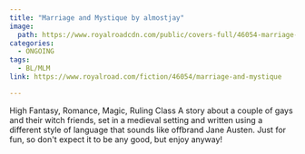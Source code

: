 ```yaml
---
title: "Marriage and Mystique by almostjay"
image:
  path: https://www.royalroadcdn.com/public/covers-full/46054-marriage-and-mystique.jpg
categories:
  - ONGOING
tags:
  - BL/MLM
link: https://www.royalroad.com/fiction/46054/marriage-and-mystique

---
```

High Fantasy, Romance, Magic, Ruling Class
A story about a couple of gays and their witch friends, set in a medieval setting and written using a different style of language that sounds like offbrand Jane Austen. Just for fun, so don't expect it to be any good, but enjoy anyway!

